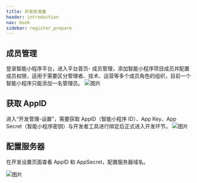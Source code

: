 ```yaml
---
title: 开发前准备
header: introduction
nav: book
sidebar: register_prepare
---
```



## 成员管理

登录智能小程序平台，进入平台首页- 成员管理，添加智能小程序项目成员并配置成员权限，适用于需要区分管理者、技术、运营等多个成员角色的组织，目前一个智能小程序只能添加一名管理员。
![图片](https://b.bdstatic.com/searchbox/icms/searchbox/img/introduction1.jpg)

## 获取 AppID

进入“开发管理-设置”，需要获取 AppID（智能小程序 ID）、App Key、App Secret（智能小程序密钥）与开发者工具进行绑定后正式进入开发环节。
![图片](https://b.bdstatic.com/searchbox/icms/searchbox/img/introduction2.png)

## 配置服务器 
在开发设置页面查看 AppID 和 AppSecret，配置服务器域名。

![图片](../../img/introduction/register/33.png)

